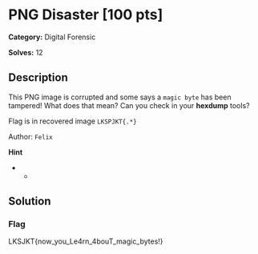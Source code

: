 # PNG Disaster [100 pts]

**Category:** Digital Forensic

**Solves:** 12

## Description
This PNG image is corrupted and some says a `magic byte` has been tampered! What does that mean? Can you check in your **hexdump** tools?

Flag is in recovered image `LKSPJKT{.*}`

Author: `Felix`

**Hint**
* -

## Solution

### Flag

LKSJKT{now_you_Le4rn_4bouT_magic_bytes!}
